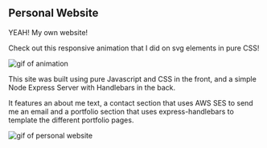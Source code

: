 ## Personal Website

YEAH! My own website!

Check out this responsive animation that I did on svg elements in pure CSS!

![gif of animation](animation.gif)

This site was built using pure Javascript and CSS in the front, and a simple Node Express Server with Handlebars in the back.

It features an about me text, a contact section that uses AWS SES to send me an email and a portfolio section that uses express-handlebars to template the different portfolio pages.



![gif of personal website](personal.gif)

